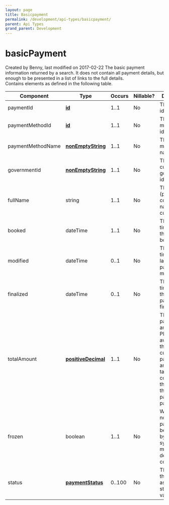 ```yaml
---
layout: page
title: Basicpayment
permalink: /development/api-types/basicpayment/
parent: Api Types
grand_parent: Development
---
```




# basicPayment 
Created by Benny, last modified on 2017-02-22
The basic payment information returned by a search. It does not contain
all payment details, but enough to be presented in a list of links to
the full details.  
Contains elements as defined in the following table.

| Component         | Type                                   | Occurs | Nillable? | Description                                                                                                                                                      |
|-------------------|----------------------------------------|--------|-----------|------------------------------------------------------------------------------------------------------------------------------------------------------------------|
| paymentId         | **[id](simple-types...)**              | 1..1   | No        | The payment identity.                                                                                                                                            |
| paymentMethodId   | **[id](simple-types...)**              | 1..1   | No        | The payment method identity.                                                                                                                                     |
| paymentMethodName | **[nonEmptyString](simple-types...)**  | 1..1   | No        | The payment method name.                                                                                                                                         |
| governmentId      | **[nonEmptyString](simple-types...)**  | 1..1   | No        | The customer government identity.                                                                                                                                |
| fullName          | string                                 | 1..1   | No        | The full (possibly composite name) of the customer.                                                                                                              |
| booked            | dateTime                               | 1..1   | No        | The timestamp of the payment booking.                                                                                                                            |
| modified          | dateTime                               | 0..1   | No        | The timestamp of latest payment modification.                                                                                                                    |
| finalized         | dateTime                               | 0..1   | No        | The timestamp of the latest payment finalization.                                                                                                                |
| totalAmount       | **[positiveDecimal](simple-types...)** | 1..1   | No        | The total payment amount. Please be aware that this is the current total payment amount, i.e. taking into consideration the status of the various payment parts. |
| frozen            | boolean                                | 1..1   | No        | Whether or not the payment has been frozen by the fraud system for a more detailed control.                                                                      |
| status            | **[paymentStatus](paymentstatus)**     | 0..100 | No        | The status of the payment as a list of status values.                                                                                                            |

